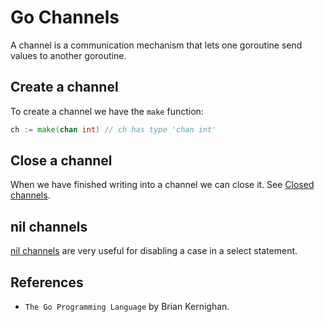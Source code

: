 # Go Channels
A channel is a communication mechanism that lets one goroutine send values to another goroutine.

## Create a channel
To create a channel we have the `make` function:
```go
ch := make(chan int) // ch has type 'chan int'
````

## Close a channel
When we have finished writing into a channel we can close it. See [Closed channels](./closed-channels/). 

## nil channels
[nil channels](./nil-channels/) are very useful for disabling a case in a select statement.

## References
- `The Go Programming Language` by Brian Kernighan.
